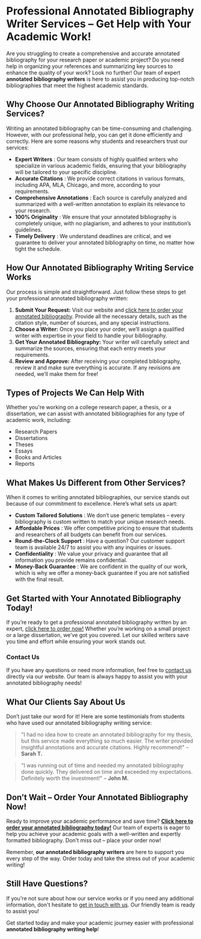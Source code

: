 # Professional Annotated Bibliography Writer Services – Get Help with Your Academic Work!

Are you struggling to create a comprehensive and accurate annotated bibliography for your research paper or academic project? Do you need help in organizing your references and summarizing key sources to enhance the quality of your work? Look no further! Our team of expert **annotated bibliography writers** is here to assist you in producing top-notch bibliographies that meet the highest academic standards.

## Why Choose Our Annotated Bibliography Writing Services?

Writing an annotated bibliography can be time-consuming and challenging. However, with our professional help, you can get it done efficiently and correctly. Here are some reasons why students and researchers trust our services:

- **Expert Writers** : Our team consists of highly qualified writers who specialize in various academic fields, ensuring that your bibliography will be tailored to your specific discipline.
- **Accurate Citations** : We provide correct citations in various formats, including APA, MLA, Chicago, and more, according to your requirements.
- **Comprehensive Annotations** : Each source is carefully analyzed and summarized with a well-written annotation to explain its relevance to your research.
- **100% Originality** : We ensure that your annotated bibliography is completely unique, with no plagiarism, and adheres to your institution’s guidelines.
- **Timely Delivery** : We understand deadlines are critical, and we guarantee to deliver your annotated bibliography on time, no matter how tight the schedule.

## How Our Annotated Bibliography Writing Service Works

Our process is simple and straightforward. Just follow these steps to get your professional annotated bibliography written:

1. **Submit Your Request:** Visit our website and [click here to order your annotated bibliography](https://tinyurl.com/topessay?keyword=annotated+bibliography+writer). Provide all the necessary details, such as the citation style, number of sources, and any special instructions.
2. **Choose a Writer:** Once you place your order, we’ll assign a qualified writer with expertise in your field to handle your bibliography.
3. **Get Your Annotated Bibliography:** Your writer will carefully select and summarize the sources, ensuring that each entry meets your requirements.
4. **Review and Approve:** After receiving your completed bibliography, review it and make sure everything is accurate. If any revisions are needed, we’ll make them for free!

## Types of Projects We Can Help With

Whether you're working on a college research paper, a thesis, or a dissertation, we can assist with annotated bibliographies for any type of academic work, including:

- Research Papers
- Dissertations
- Theses
- Essays
- Books and Articles
- Reports

## What Makes Us Different from Other Services?

When it comes to writing annotated bibliographies, our service stands out because of our commitment to excellence. Here’s what sets us apart:

- **Custom Tailored Solutions** : We don’t use generic templates – every bibliography is custom written to match your unique research needs.
- **Affordable Prices** : We offer competitive pricing to ensure that students and researchers of all budgets can benefit from our services.
- **Round-the-Clock Support** : Have a question? Our customer support team is available 24/7 to assist you with any inquiries or issues.
- **Confidentiality** : We value your privacy and guarantee that all information you provide remains confidential.
- **Money-Back Guarantee** : We are confident in the quality of our work, which is why we offer a money-back guarantee if you are not satisfied with the final result.

## Get Started with Your Annotated Bibliography Today!

If you’re ready to get a professional annotated bibliography written by an expert, [click here to order now!](https://tinyurl.com/topessay?keyword=annotated+bibliography+writer) Whether you’re working on a small project or a large dissertation, we’ve got you covered. Let our skilled writers save you time and effort while ensuring your work stands out.

### Contact Us

If you have any questions or need more information, feel free to [contact us](https://tinyurl.com/topessay?keyword=annotated+bibliography+writer) directly via our website. Our team is always happy to assist you with your annotated bibliography needs!

## What Our Clients Say About Us

Don’t just take our word for it! Here are some testimonials from students who have used our annotated bibliography writing service:

> "I had no idea how to create an annotated bibliography for my thesis, but this service made everything so much easier. The writer provided insightful annotations and accurate citations. Highly recommend!" – **Sarah T.**

> "I was running out of time and needed my annotated bibliography done quickly. They delivered on time and exceeded my expectations. Definitely worth the investment!" – **John M.**

## Don’t Wait – Order Your Annotated Bibliography Now!

Ready to improve your academic performance and save time? **[Click here to order your annotated bibliography today!](https://tinyurl.com/topessay?keyword=annotated+bibliography+writer)** Our team of experts is eager to help you achieve your academic goals with a well-written and expertly formatted bibliography. Don't miss out – place your order now!

Remember, **our annotated bibliography writers** are here to support you every step of the way. Order today and take the stress out of your academic writing!

## Still Have Questions?

If you're not sure about how our service works or if you need any additional information, don't hesitate to [get in touch with us](https://tinyurl.com/topessay?keyword=annotated+bibliography+writer). Our friendly team is ready to assist you!

Get started today and make your academic journey easier with professional **annotated bibliography writing help**!
